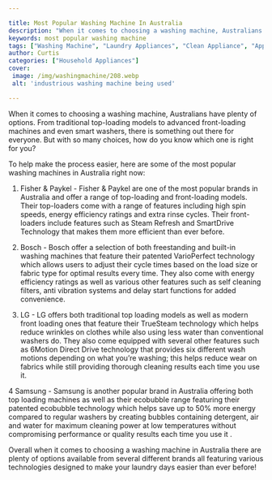 ```yaml
---

title: Most Popular Washing Machine In Australia
description: "When it comes to choosing a washing machine, Australians have plenty of options. From traditional top-loading models to advanced f...get more info"
keywords: most popular washing machine
tags: ["Washing Machine", "Laundry Appliances", "Clean Appliance", "Appliance Guide"]
author: Curtis
categories: ["Household Appliances"]
cover: 
 image: /img/washingmachine/208.webp
 alt: 'industrious washing machine being used'

---
```


When it comes to choosing a washing machine, Australians have plenty of options. From traditional top-loading models to advanced front-loading machines and even smart washers, there is something out there for everyone. But with so many choices, how do you know which one is right for you?

To help make the process easier, here are some of the most popular washing machines in Australia right now: 

1. Fisher & Paykel - Fisher & Paykel are one of the most popular brands in Australia and offer a range of top-loading and front-loading models. Their top-loaders come with a range of features including high spin speeds, energy efficiency ratings and extra rinse cycles. Their front-loaders include features such as Steam Refresh and SmartDrive Technology that makes them more efficient than ever before. 

2. Bosch - Bosch offer a selection of both freestanding and built-in washing machines that feature their patented VarioPerfect technology which allows users to adjust their cycle times based on the load size or fabric type for optimal results every time. They also come with energy efficiency ratings as well as various other features such as self cleaning filters, anti vibration systems and delay start functions for added convenience. 

3. LG - LG offers both traditional top loading models as well as modern front loading ones that feature their TrueSteam technology which helps reduce wrinkles on clothes while also using less water than conventional washers do. They also come equipped with several other features such as 6Motion Direct Drive technology that provides six different wash motions depending on what you’re washing; this helps reduce wear on fabrics while still providing thorough cleaning results each time you use it. 

4 Samsung - Samsung is another popular brand in Australia offering both top loading machines as well as their ecobubble range featuring their patented ecobubble technology which helps save up to 50% more energy compared to regular washers by creating bubbles containing detergent, air and water for maximum cleaning power at low temperatures without compromising performance or quality results each time you use it . 

Overall when it comes to choosing a washing machine in Australia there are plenty of options available from several different brands all featuring various technologies designed to make your laundry days easier than ever before!
